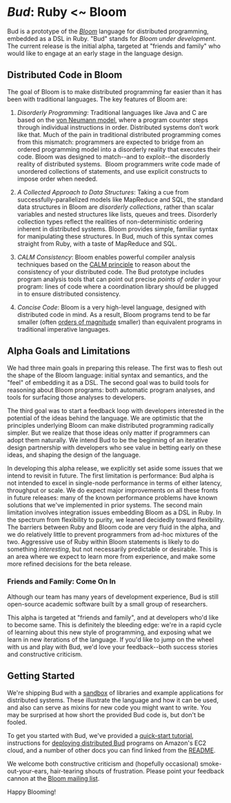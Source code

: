 # *Bud*: Ruby <~ Bloom #

Bud is a prototype of the [*Bloom*](http://bloom-lang.org) language for distributed programming, embedded as a DSL in Ruby.  "Bud" stands for *Bloom under development*.  The current release is the initial alpha, targeted at "friends and family" who would like to engage at an early stage in the language design.

## Distributed Code in Bloom ##
The goal of Bloom is to make distributed programming far easier than it has been with traditional languages.  The key features of Bloom are:

1. *Disorderly Programming*: Traditional languages like Java and C are based on the [von Neumann model](http://en.wikipedia.org/wiki/Von_Neumann_architecture), where a program counter steps through individual instructions in order. Distributed systems don’t work like that. Much of the pain in traditional distributed programming comes from this mismatch:  programmers are expected to bridge from an ordered programming model into a disorderly reality that executes their code.  Bloom was designed to match--and to exploit--the disorderly reality of distributed systems.   Bloom programmers write code made of unordered collections of statements, and use explicit constructs to impose order when needed.

2. *A Collected Approach to Data Structures*: Taking a cue from successfully-parallelized models like MapReduce and SQL, the standard data structures in Bloom are *disorderly collections*, rather than scalar variables and nested structures like lists, queues and trees. Disorderly collection types reflect the realities of non-deterministic ordering inherent in distributed systems. Bloom provides simple, familiar syntax for manipulating these structures. In Bud, much of this syntax comes straight from Ruby, with a taste of MapReduce and SQL.

3. *CALM Consistency*: Bloom enables powerful compiler analysis techniques based on the [CALM principle](http://db.cs.berkeley.edu/papers/cidr11-bloom.pdf) to reason about the consistency of your distributed code.  The Bud prototype includes program analysis tools that can point out precise *points of order* in your program: lines of code where a coordination library should be plugged in to ensure distributed consistency.

4. *Concise Code*: Bloom is a very high-level language, designed with distributed code in mind.  As a result, Bloom programs tend to be far smaller (often [orders of magnitude](http://boom.cs.berkeley.edu) smaller) than equivalent programs in traditional imperative languages.

## Alpha Goals and Limitations ##

We had three main goals in preparing this release.  The first was to flesh out the shape of the Bloom language: initial syntax and semantics, and the "feel" of embedding it as a DSL.  The second goal was to build tools for reasoning about Bloom programs: both automatic program analyses, and tools for surfacing those analyses to developers.

The third goal was to start a feedback loop with developers interested in the potential of the ideas behind the language.  We are optimistic that the principles underlying Bloom can make distributed programming radically simpler.  But we realize that those ideas only matter if programmers can adopt them naturally.  We intend Bud to be the beginning of an iterative design partnership with developers who see value in betting early on these ideas, and shaping the design of the language.  

In developing this alpha release, we explicitly set aside some issues that we intend to revisit in future.  The first limitation is performance: Bud alpha is not intended to excel in single-node performance in terms of either latency, throughput or scale.  We do expect major improvements on all these fronts in future releases: many of the known performance problems have known solutions that we've implemented in prior systems.  The second main limitation involves integration issues embedding Bloom as a DSL in Ruby.  In the spectrum from flexibility to purity, we leaned decidedly toward flexibility.  The barriers between Ruby and Bloom code are very fluid in the alpha, and we do relatively little to prevent programmers from ad-hoc mixtures of the two.  Aggressive use of Ruby within Bloom statements is likely to do something *interesting*, but not necessarily predictable or desirable.  This is an area where we expect to learn more from experience, and make some more refined decisions for the beta release.

### Friends and Family: Come On In ###
Although our team has many years of development experience, Bud is still open-source academic software built by a small group of researchers.

This alpha is targeted at "friends and family", and at developers who'd like to become same.  This is definitely the bleeding edge: we're in a rapid  cycle of learning about this new style of programming, and exposing what we learn in new iterations of the language.  If you'd like to jump on the wheel with us and play with Bud, we'd love your feedback--both success stories and constructive criticism.

## Getting Started ##
We're shipping Bud with a [sandbox](http://github.com/bloom-lang/bud-sandbox) of libraries and example applications for distributed systems.  These illustrate the language and how it can be used, and also can serve as mixins for new code you might want to write.  You may be surprised at how short the provided Bud code is, but don't be fooled.

To get you started with Bud, we've provided a [quick-start tutorial](getstarted.md), instructions for [deploying distributed Bud](deploy.md) programs on Amazon's EC2 cloud, and a number of other docs you can find linked from the [README](README.md).

We welcome both constructive criticism and (hopefully occasional) smoke-out-your-ears, hair-tearing shouts of frustration.  Please point your feedback cannon at the [Bloom mailing list](http://groups.google.com/group/bloom-lang).

Happy Blooming!
